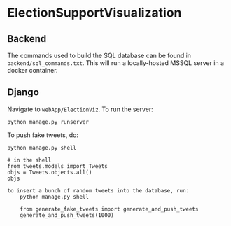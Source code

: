 # ElectionSupportVisualization

## Backend
The commands used to build the SQL database can be found in `backend/sql_commands.txt`. This will run a locally-hosted MSSQL server in a docker container.

## Django
Navigate to `webApp/ElectionViz`. To run the server:

```
python manage.py runserver
```

To push fake tweets, do:

```
python manage.py shell
```
```
# in the shell
from tweets.models import Tweets
objs = Tweets.objects.all()
objs

to insert a bunch of random tweets into the database, run:
    python manage.py shell

    from generate_fake_tweets import generate_and_push_tweets
    generate_and_push_tweets(1000)
```

